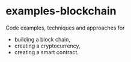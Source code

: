 # examples-blockchain
Code examples, techniques and approaches for 
- building a block chain, 
- creating a cryptocurrency, 
- creating a smart contract.
